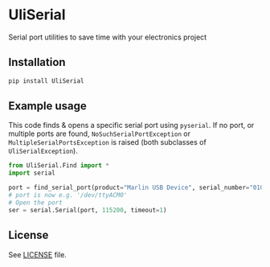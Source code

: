 # UliSerial
Serial port utilities to save time with your electronics project

## Installation

```bash
pip install UliSerial
```

## Example usage

This code finds & opens a specific serial port using `pyserial`.
If no port, or multiple ports are found, `NoSuchSerialPortException` or `MultipleSerialPortsException` is raised (both subclasses of `UliSerialException`).

```python
from UliSerial.Find import *
import serial

port = find_serial_port(product="Marlin USB Device", serial_number="01010A23535223934CF29A1EF5000007")
# port is now e.g. '/dev/ttyACM0'
# Open the port
ser = serial.Serial(port, 115200, timeout=1)
```

## License

See [LICENSE](LICENSE) file.